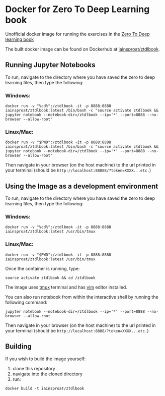 # Docker for Zero To Deep Learning book

Unofficial docker image for running the exercises in the [Zero To Deep learning book](https://www.zerotodeeplearning.com/)

The built docker image can be found on Dockerhub at [iainsproat/ztdlbook](https://hub.docker.com/r/iainsproat/ztdlbook/).

## Running Jupyter Notebooks

To run, navigate to the directory where you have saved the zero to deep learning files, then type the following:

### Windows:

```
docker run -v "%cd%":/ztdlbook -it -p 8888:8888 iainsproat/ztdlbook:latest /bin/bash -c "source activate ztdlbook && jupyter notebook --notebook-dir=/ztdlbook --ip='*' --port=8888 --no-browser --allow-root"
```

### Linux/Mac:

```
docker run -v "$PWD":/ztdlbook -it -p 8888:8888 iainsproat/ztdlbook:latest /bin/bash -c "source activate ztdlbook && jupyter notebook --notebook-dir=/ztdlbook --ip='*' --port=8888 --no-browser --allow-root"
```

Then navigate in your browser (on the host machine) to the url printed in your terminal (should be `http://localhost:88888/?token=XXXX...etc.`)

## Using the Image as a development environment

To run, navigate to the directory where you have saved the zero to deep learning files, then type the following:

### Windows:

```
docker run -v "%cd%":/ztdlbook -it -p 8888:8888 iainsproat/ztdlbook:latest /usr/bin/tmux
```

### Linux/Mac:

```
docker run -v "$PWD":/ztdlbook -it -p 8888:8888 iainsproat/ztdlbook:latest /usr/bin/tmux
```

Once the container is running, type:

```
source activate ztdlbook && cd /ztdlbook
```

The image uses [tmux](https://github.com/tmux/tmux/wiki) terminal and has [vim](https://www.vim.org/) editor installed.

You can also run notebook from within the interactive shell by running the following command:

```
jupyter notebook --notebook-dir=/ztdlbook --ip='*' --port=8888 --no-browser --allow-root
```

Then navigate in your browser (on the host machine) to the url printed in your terminal (should be `http://localhost:8888/?token=XXXX...etc.`)

## Building

If you wish to build the image yourself:
1. clone this repository
1. navigate into the cloned directory
1. run:

```
docker build -t iainsproat/ztdlbook
```
